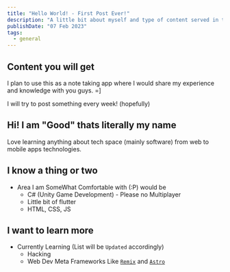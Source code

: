 ```yaml
---
title: "Hello World! - First Post Ever!"
description: "A little bit about myself and type of content served in this blog."
publishDate: "07 Feb 2023"
tags:
  - general
---
```


## Content you will get

I plan to use this as a note taking app where I would share my experience and knowledge with you guys. =]

I will try to post something every week! (hopefully)

## Hi! I am "Good" thats literally my name

Love learning anything about tech space (mainly software) from web to mobile apps technologies.

## I know a thing or two

- Area I am SomeWhat Comfortable with (:P) would be
  - C# (Unity Game Development) - Please no Multiplayer
  - Little bit of flutter
  - HTML, CSS, JS

## I want to learn more

- Currently Learning (List will be `Updated` accordingly)
  - Hacking
  - Web Dev Meta Frameworks Like [`Remix`](https://remix.run) and [`Astro`](https://astro.build)
